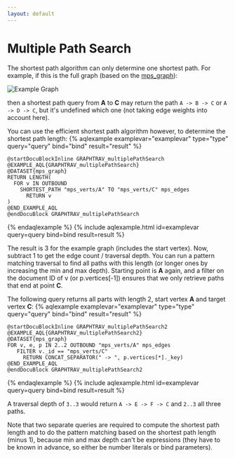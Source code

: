 ```yaml
---
layout: default
---
```

Multiple Path Search
====================

The shortest path algorithm can only determine one shortest path.
For example, if this is the full graph (based on the [mps_graph](-manual-graphs-index.html#the-mps-graph)):

![Example Graph](images/mps_graph.png)

then a shortest path query from **A** to **C** may return the path `A -> B -> C` or `A -> D -> C`, but it's undefined which one (not taking edge weights into account here).

You can use the efficient shortest path algorithm however, to determine the shortest path length:
{% aqlexample examplevar="examplevar" type="type" query="query" bind="bind" result="result" %}

    @startDocuBlockInline GRAPHTRAV_multiplePathSearch
    @EXAMPLE_AQL{GRAPHTRAV_multiplePathSearch}
    @DATASET{mps_graph}
    RETURN LENGTH(
      FOR v IN OUTBOUND
        SHORTEST_PATH "mps_verts/A" TO "mps_verts/C" mps_edges
          RETURN v
    )   
    @END_EXAMPLE_AQL
    @endDocuBlock GRAPHTRAV_multiplePathSearch
{% endaqlexample %}
{% include aqlexample.html id=examplevar query=query bind=bind result=result %}

The result is 3 for the example graph (includes the start vertex). Now, subtract 1 to get the edge count / traversal depth. You can run a pattern matching traversal to find all paths with this length (or longer ones by increasing the min and max depth). Starting point is **A** again, and a filter on the document ID of v (or p.vertices[-1]) ensures that we only retrieve paths that end at point **C**.

The following query returns all parts with length 2, start vertex **A** and target vertex **C**:
{% aqlexample examplevar="examplevar" type="type" query="query" bind="bind" result="result" %}

    @startDocuBlockInline GRAPHTRAV_multiplePathSearch2
    @EXAMPLE_AQL{GRAPHTRAV_multiplePathSearch2}
    @DATASET{mps_graph}
    FOR v, e, p IN 2..2 OUTBOUND "mps_verts/A" mps_edges
       FILTER v._id == "mps_verts/C"
         RETURN CONCAT_SEPARATOR(" -> ", p.vertices[*]._key)
    @END_EXAMPLE_AQL
    @endDocuBlock GRAPHTRAV_multiplePathSearch2
{% endaqlexample %}
{% include aqlexample.html id=examplevar query=query bind=bind result=result %}

A traversal depth of `3..3` would return `A -> E -> F -> C` and `2..3` all three paths.

Note that two separate queries are required to compute the shortest path length and to do the pattern matching based on the shortest path length (minus 1), because min and max depth can't be expressions (they have to be known in advance, so either be number literals or bind parameters).
